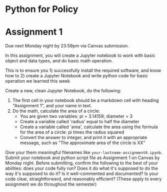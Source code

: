 # Python for Policy
# Assignment 1

Due next Monday night by 23:59pm via Canvas submission.

In this assignment, you will create a Jupyter notebook to work with basic object and data types, and do basic math operation.

This is to ensure you 1) successfully install the required software, and know how to 2) create a Jupyter Notebook and write python code for basic operation we learned this week

Create a new, clean Jupyter Notebook, do the following:
   1. The first cell in your notebook should be a markdown cell with heading "Assignment 1", and your name in text.
   2. Do the math, calculate the area of a circle:
      - You are given two variables: pi = 3.14159; diameter = 3
      - Create a variable called 'radius' equal to half the diameter
      - Create a variable called 'area', calculate the area using the formula for the area of a circle: pi times the radius squared
      - Convert the answer to integer, and print it with an appropriate message, such as "The approximate area of the circle is XX"


Give your them meaningful filenames like `your-lastname-assignment0.ipynb`. Submit your notebook and python script file as Assignment 1 on Canvas by Monday night. Before submitting, confirm the following to the best of your abilities: does your code fully run? Does it do what it's supposed to do the way it's supposed to do it? Is it well-commented and documented? Is your code clear, straightforward, and reasonably efficient? (These apply to every assignment we do throughout the semester)
